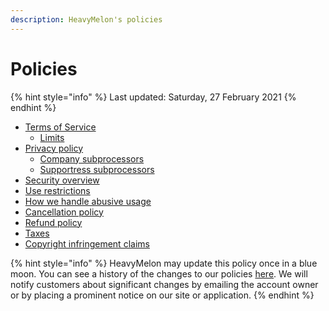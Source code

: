 ```yaml
---
description: HeavyMelon's policies
---
```


# Policies

{% hint style="info" %}
Last updated: Saturday, 27 February 2021
{% endhint %}

* [Terms of Service](terms-of-service/)
  * [Limits](terms-of-service/limits.md)
* [Privacy policy](privacy-policy/)
  * [Company subprocessors](privacy-policy/company-processors.md)
  * [Supportress subprocessors](privacy-policy/supportress-subprocessors.md)
* [Security overview](security-overview.md)
* [Use restrictions](use-restrictions.md)
* [How we handle abusive usage](how-we-handle-abusive-usage.md)
* [Cancellation policy](cancellation-policy.md)
* [Refund policy](refund-policy.md)
* [Taxes](taxes.md)
* [Copyright infringement claims](copyright-infringement-claims.md)

{% hint style="info" %}
HeavyMelon may update this policy once in a blue moon. You can see a history of the changes to our policies [here](https://github.com/heavymelon/docs/commits/main/legal). We will notify customers about significant changes by emailing the account owner or by placing a prominent notice on our site or application.
{% endhint %}

